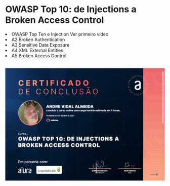 # OWASP Top 10: de Injections a Broken Access Control

<li>OWASP Top Ten e Injection Ver primeiro vídeo
<li>A2 Broken Authentication
<li>A3 Sensitive Data Exposure
<li>A4 XML External Entities
<li>A5 Broken Access Control
<br>
<br>

![alt text](image.png)
